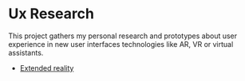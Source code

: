 # Ux Research

This project gathers my personal research and prototypes about user experience in new user
interfaces technologies like AR, VR or virtual assistants.

* [Extended reality](extended-reality/README.md)
